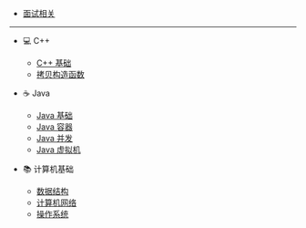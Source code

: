 - [<span class="page-title">面试相关</span>](interview/)
---
- 💻 C++
  - [C++ 基础](interview/cpp.md "C++ 基础 - 面试相关")
  - [拷贝构造函数](interview/cpp-copy-constructor.md "拷贝构造函数 - 面试相关")

- ☕ Java
  - [Java 基础](interview/java.md "Java 基础 - 面试相关")
  - [Java 容器](interview/java-container.md "Java 容器 - 面试相关")
  - [Java 并发](interview/java-concurrency.md "Java 并发 - 面试相关")
  - [Java 虚拟机](interview/java-jvm.md "Java 虚拟机 - 面试相关")

- 📚 计算机基础
  - [数据结构](interview/data-structure.md "数据结构 - 面试相关")
  - [计算机网络](interview/computer-network.md "计算机网络 - 面试相关")
  - [操作系统](interview/os.md "计算机网络 - 面试相关")